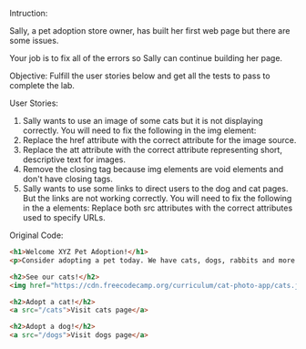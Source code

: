 Intruction:

Sally, a pet adoption store owner, has built her first web page but there are some issues.

Your job is to fix all of the errors so Sally can continue building her page.

Objective: Fulfill the user stories below and get all the tests to pass to complete the lab.

User Stories:

1. Sally wants to use an image of some cats but it is not displaying correctly. You will need to fix the following in the img element:
2. Replace the href attribute with the correct attribute for the image source.
3. Replace the att attribute with the correct attribute representing short, descriptive text for images.
4. Remove the </img> closing tag because img elements are void elements and don't have closing tags.
5. Sally wants to use some links to direct users to the dog and cat pages. But the links are not working correctly. You will need to fix the following in the a elements:
Replace both src attributes with the correct attributes used to specify URLs.

Original Code:
```html
<h1>Welcome XYZ Pet Adoption!</h1>
<p>Consider adopting a pet today. We have cats, dogs, rabbits and more.</p>

<h2>See our cats!</h2>
<img href="https://cdn.freecodecamp.org/curriculum/cat-photo-app/cats.jpg" att="Two tabby kittens sleeping together on a couch."></img>

<h2>Adopt a cat!</h2>
<a src="/cats">Visit cats page</a>

<h2>Adopt a dog!</h2>
<a src="/dogs">Visit dogs page</a>
```
